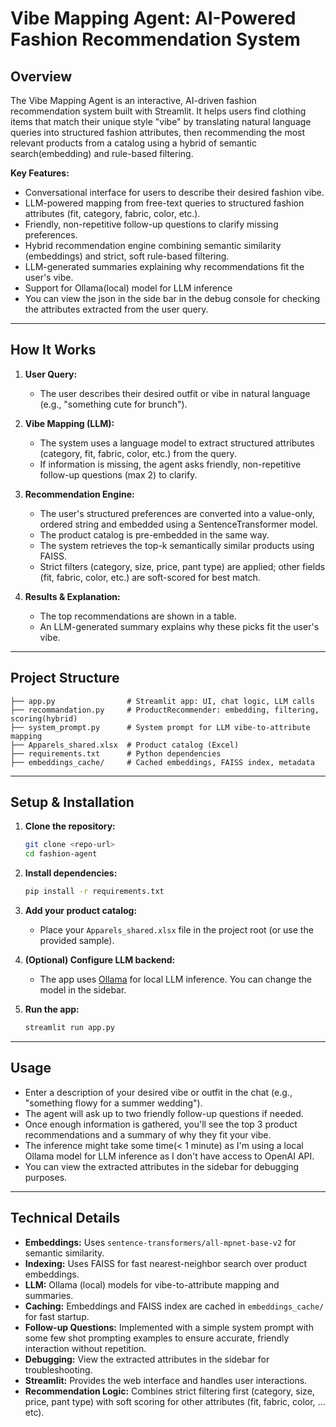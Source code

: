 # Vibe Mapping Agent: AI-Powered Fashion Recommendation System

## Overview

The Vibe Mapping Agent is an interactive, AI-driven fashion recommendation system built with Streamlit. It helps users find clothing items that match their unique style "vibe" by translating natural language queries into structured fashion attributes, then recommending the most relevant products from a catalog using a hybrid of semantic search(embedding) and rule-based filtering.

**Key Features:**
- Conversational interface for users to describe their desired fashion vibe.
- LLM-powered mapping from free-text queries to structured fashion attributes (fit, category, fabric, color, etc.).
- Friendly, non-repetitive follow-up questions to clarify missing preferences.
- Hybrid recommendation engine combining semantic similarity (embeddings) and strict, soft rule-based filtering.
- LLM-generated summaries explaining why recommendations fit the user's vibe.
- Support for Ollama(local) model for LLM inference
- You can view the json in the side bar in the debug console for checking the attributes extracted from the user query.
---

## How It Works

1. **User Query:**
   - The user describes their desired outfit or vibe in natural language (e.g., "something cute for brunch").

2. **Vibe Mapping (LLM):**
   - The system uses a language model to extract structured attributes (category, fit, fabric, color, etc.) from the query.
   - If information is missing, the agent asks friendly, non-repetitive follow-up questions (max 2) to clarify.

3. **Recommendation Engine:**
   - The user's structured preferences are converted into a value-only, ordered string and embedded using a SentenceTransformer model.
   - The product catalog is pre-embedded in the same way.
   - The system retrieves the top-k semantically similar products using FAISS.
   - Strict filters (category, size, price, pant type) are applied; other fields (fit, fabric, color, etc.) are soft-scored for best match.

4. **Results & Explanation:**
   - The top recommendations are shown in a table.
   - An LLM-generated summary explains why these picks fit the user's vibe.

---

## Project Structure

```
├── app.py                # Streamlit app: UI, chat logic, LLM calls
├── recommandation.py     # ProductRecommender: embedding, filtering, scoring(hybrid)
├── system_prompt.py      # System prompt for LLM vibe-to-attribute mapping
├── Apparels_shared.xlsx  # Product catalog (Excel)
├── requirements.txt      # Python dependencies
├── embeddings_cache/     # Cached embeddings, FAISS index, metadata
```

---

## Setup & Installation

1. **Clone the repository:**
   ```sh
   git clone <repo-url>
   cd fashion-agent
   ```

2. **Install dependencies:**
   ```sh
   pip install -r requirements.txt
   ```

3. **Add your product catalog:**
   - Place your `Apparels_shared.xlsx` file in the project root (or use the provided sample).

4. **(Optional) Configure LLM backend:**
   - The app uses [Ollama](https://ollama.com/) for local LLM inference. You can change the model in the sidebar.

5. **Run the app:**
   ```sh
   streamlit run app.py
   ```
---

## Usage

- Enter a description of your desired vibe or outfit in the chat (e.g., "something flowy for a summer wedding").
- The agent will ask up to two friendly follow-up questions if needed.
- Once enough information is gathered, you'll see the top 3 product recommendations and a summary of why they fit your vibe.
- The inference might take some time(< 1 minute) as I'm using a local Ollama model for LLM inference as I don't have access to OpenAI API.
- You can view the extracted attributes in the sidebar for debugging purposes.

---

## Technical Details

- **Embeddings:** Uses `sentence-transformers/all-mpnet-base-v2` for semantic similarity.
- **Indexing:** Uses FAISS for fast nearest-neighbor search over product embeddings.
- **LLM:** Ollama (local) models for vibe-to-attribute mapping and summaries.
- **Caching:** Embeddings and FAISS index are cached in `embeddings_cache/` for fast startup.
- **Follow-up Questions:** Implemented with a simple system prompt with some few shot prompting examples to ensure accurate, friendly interaction without repetition.
- **Debugging:** View the extracted attributes in the sidebar for troubleshooting.
- **Streamlit:** Provides the web interface and handles user interactions.
- **Recommendation Logic:** Combines strict filtering first (category, size, price, pant type) with soft scoring for other attributes (fit, fabric, color, ... etc).

